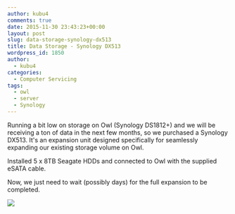 ```yaml
---
author: kubu4
comments: true
date: 2015-11-30 23:43:23+00:00
layout: post
slug: data-storage-synology-dx513
title: Data Storage - Synology DX513
wordpress_id: 1850
author:
  - kubu4
categories:
  - Computer Servicing
tags:
  - owl
  - server
  - Synology
---
```


Running a bit low on storage on Owl (Synology DS1812+) and we will be receiving a ton of data in the next few months, so we purchased a Synology DX513. It's an expansion unit designed specifically for seamlessly expanding our existing storage volume on Owl.

Installed 5 x 8TB Seagate HDDs and connected to Owl with the supplied eSATA cable.

Now, we just need to wait (possibly days) for the full expansion to be completed.

[![](http://eagle.fish.washington.edu/Arabidopsis/20151130_synology_expansion_owl.jpg)](http://eagle.fish.washington.edu/Arabidopsis/20151130_synology_expansion_owl.jpg)
